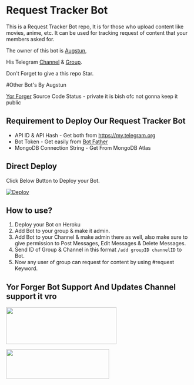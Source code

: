 # Request Tracker Bot

This is a Request Tracker Bot repo, It is for those who upload content like movies, anime, etc. It can be used for tracking request of content that your members asked for.

The owner of this bot is [Augstun](https://t.me/aug0felix),

His Telegram [Channel](http://t.me/animengamewall) & [Group](https://t.me/animegamediscussiongrp).

Don't Forget to give a this repo Star.

#Other Bot's By Augstun
 
[Yor Forger](https://t.me/Yor_forger_spyxfamily_bot)
Source Code Status - private it is bish ofc not gonna keep it public 


## Requirement to Deploy Our Request Tracker Bot 
* API ID & API Hash - Get both from https://my.telegram.org
* Bot Token - Get easily from [Bot Father](https://t.me/BotFather)
* MongoDB Connection String - Get From MongoDB Atlas


## Direct Deploy
Click Below Button to Deploy your Bot.

[![Deploy](https://www.herokucdn.com/deploy/button.svg)](https://heroku.com/deploy?template=https://github.com/AUGSTUN/anya_request_bot)


## How to use?
1. Deploy your Bot on Heroku
2. Add Bot to your group & make it admin.
3. Add Bot to your Channel & make admin there as well, also make sure to give permission to Post Messages, Edit Messages & Delete Messages.
4. Send ID of Group & Channel in this format `/add groupID channelID` to Bot.
5. Now any user of group can request for content by using #request Keyword.

## Yor Forger Bot Support And Updates Channel support it vro

<a href="https://t.me/Yor_forger_spyxfamily_bot"><img src="https://telegra.ph/file/5d2e69f66b2e8dd576ddf.jpg" style="width: 300px; height: 100px"></a>

<a href="https://t.me/komisansupport"><img src="https://www.pngitem.com/pimgs/m/214-2144731_groups-on-telegram-telegram-group-link-png-transparent.png" style="width: 280px; height: 80px"></a>

